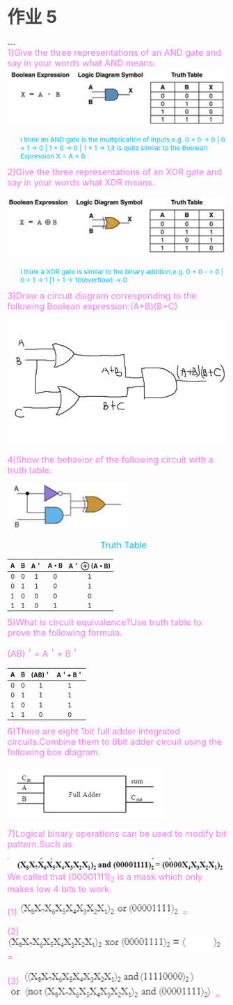 <h1 style="color:#444444;font-size:40px;">作业 5</h1>
---
<div style="font-size:20px;color:#FF77FF">1)Give the three representations of an AND gate and say in your words what AND means.

<img src="Andgate.jpg">

<p style="font-size:15px;padding-left:30px;color:#00BFFF">I think an AND gate is the multiplication of inputs,e.g. 0 × 0 -> 0 | 0 × 1 -> 0 | 1 × 0 -> 0 | 1 × 1 -> 1,it is quite similar to the Boolean Expression X = A × B</p>
</div>

<div style="font-size:20px;color:#FF77FF">2)Give the three representations of an XOR gate and say in your words what XOR means.

![](Xorgate.jpg)

<p style="font-size:15px;padding-left:30px;color:#00BFFF">I think a XOR gate is similar to the binary addition,e.g. 0 + 0 - > 0 | 0 + 1 -> 1 |1 + 1 -> 10(overflow) -> 0</p></div>

<div style="font-size:20px;color:#FF77FF">3)Draw a circuit diagram corresponding to the following Boolean expression:(A+B)(B+C)

![](abc.png)
</div>

<div style="font-size:20px;color:#FF77FF">4)Show the behavior of the following circuit with a truth table.

![](example.jpg)

<p style="font-size:20px;padding-left:30px;color:#00BFFF;text-align:center;">Truth Table</p>

</div>

|A|B|A＇|A • B|A＇ ⊕ (A • B)|
|:-----:|:-----:|:-----:|:-----:|:-----:|
|0|0|1|0|1|
|0|1|1|0|1|
|1|0|0|0|0|
|1|1|0|1|1|


<div style="font-size:20px;color:#FF77FF">5)What is circuit equivalence?Use truth table to prove the following formula.
<p>(AB)＇= A＇+ B＇</p>

</div>

|A|B|(AB)＇|A＇+ B＇|
|:-----:|:-----:|:-----:|:-----:|
|0|0|1|1|
|0|1|1|1|
|1|0|1|1|
|1|1|0|0|

<div style="font-size:20px;color:#FF77FF">6)There are eight 1bit full adder integrated circuits.Combine them to 8bit adder circuit using the following box diagram.

![](example2.jpg)
</div>

<div style="font-size:20px;color:#FF77FF">7)Logical binary operations can be used to modify bit pattern.Such as 

![](5.1.jpg)
We called that (00001111)<sub>2</sub> is a mask which only makes low 4 bits to work.

(1)
![](5.2.jpg) = 

(2)
![](5.3.jpg) =

(3)
![](5.41.jpg) ![](5.42.jpg) =
